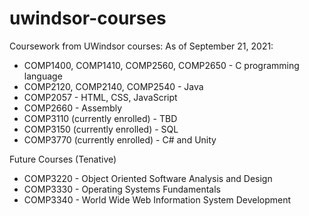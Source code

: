 # uwindsor-courses
Coursework from UWindsor courses:
As of September 21, 2021:
* COMP1400, COMP1410, COMP2560, COMP2650 - C programming language
* COMP2120, COMP2140, COMP2540 - Java
* COMP2057 - HTML, CSS, JavaScript
* COMP2660 - Assembly
* COMP3110 (currently enrolled) - TBD 
* COMP3150 (currently enrolled) - SQL
* COMP3770 (currently enrolled) - C# and Unity

Future Courses (Tenative)
* COMP3220 - Object Oriented Software Analysis and Design
* COMP3330 - Operating Systems Fundamentals
* COMP3340 - World Wide Web Information System Development
